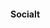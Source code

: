 #### Socialt

[<i class="fab fa-facebook-square fa-2x"></i>](https://www.facebook.com/bjorn.olsson.756) [<i class="fab fa-linkedin fa-2x"></i>](https://www.linkedin.com/in/bj%C3%B6rn-olsson-36aab1168/)
